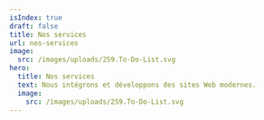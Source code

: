 ```yaml
---
isIndex: true
draft: false
title: Nos services
url: nos-services
image:
  src: /images/uploads/259.To-Do-List.svg
hero:
  title: Nos services
  text: Nous intégrons et développons des sites Web modernes.
  image:
    src: /images/uploads/259.To-Do-List.svg
---
```

